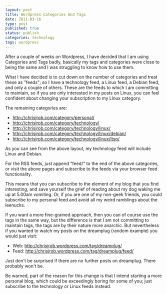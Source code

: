 ```yaml
--- 
layout: post 
title: Wordpress Categories And Tags
date: 2011-03-16
type: post 
published: true 
status: publish
categories: technology
tags: wordpress
---
```


After a couple of weeks on Wordpress, I have decided that I am using
Categories and Tags badly, basically my tags and categories were close
to being the same and I was struggling to know how to use them.

What I have decided is to cut down on the number of categories and treat
these as "feeds"; so I have a technology feed, a Linux feed, a Debian
feed, and only a couple of others. These are the feeds to which I am
committing to maintain, so if you are only interested in my posts on
Linux, you can feel confident about changing your subscription to my
Linux category.

<!--more-->

The remaining categories are:

  * <http://chrisjrob.com/category/personal/>
  * <http://chrisjrob.com/category/technology/>
  * <http://chrisjrob.com/category/technology/linux/>
  * <http://chrisjrob.com/category/technology/linux/debian/>
  * <http://chrisjrob.com/category/technology/linux/ltsp/>

As you can see from the above layout, my technology feed will include
Linux and Debian.

For the RSS feeds, just append "feed/" to the end of the above
categories, or visit the above pages and subscribe to the feeds via your
browser feed functionality.

This means that you can subscribe to the element of my blog that you
find interesting, and save yourself the grief of reading about my dog
waking me up at 5.00am vomiting. Or, if you are one of my non-geek
friends, you could subscribe to my personal feed and avoid all my weird
ramblings about the leenucks.

If you want a more fine-grained approach, then you can of course use the
tags in the same way, but the difference is that I am not committing to
maintain tags, the tags are by their nature more anarchic. But
nevertheless if you wanted to watch my posts on the dreamplug (random
example) you would just visit:

  * Web: <http://chrisjrob.wordpress.com/tag/dreamplug/>
  * Feed: <http://chrisjrob.wordpress.com/tag/dreamplug/feed/>

Just don't be surprised if there are no further posts on dreamplug.
There probably won't be.

Be warned, part of the reason for this change is that I intend starting
a more personal blog, which could be exceedingly boring for some of you;
just subscribe to the technology or Linux feeds instead.

